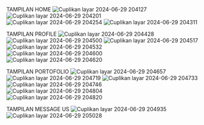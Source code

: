 TAMPILAN HOME
![Cuplikan layar 2024-06-29 204127](https://github.com/revou-fundamental-course/fundamental-najwansistem/assets/150881994/93210f90-6226-4e62-8762-130b3b4e18d4)
![Cuplikan layar 2024-06-29 204201](https://github.com/revou-fundamental-course/fundamental-najwansistem/assets/150881994/b28a9686-11c7-49d8-aa82-820ec0e189cc)
![Cuplikan layar 2024-06-29 204254](https://github.com/revou-fundamental-course/fundamental-najwansistem/assets/150881994/b9172973-22f1-44d2-92e0-a75ec85abed7)
![Cuplikan layar 2024-06-29 204311](https://github.com/revou-fundamental-course/fundamental-najwansistem/assets/150881994/aa867944-4ded-4124-8bf4-0fdec557e62a)

TAMPILAN PROFILE
![Cuplikan layar 2024-06-29 204428](https://github.com/revou-fundamental-course/fundamental-najwansistem/assets/150881994/aec39204-a2e0-4dfd-af62-032fce956bbe)
![Cuplikan layar 2024-06-29 204500](https://github.com/revou-fundamental-course/fundamental-najwansistem/assets/150881994/275ad569-146c-4dd1-b526-c2b822ec0bff)
![Cuplikan layar 2024-06-29 204517](https://github.com/revou-fundamental-course/fundamental-najwansistem/assets/150881994/f307c257-6240-4dab-a841-ec496df47eb5)
![Cuplikan layar 2024-06-29 204532](https://github.com/revou-fundamental-course/fundamental-najwansistem/assets/150881994/67066c9d-cd86-404b-9748-ac9a2713555f)
![Cuplikan layar 2024-06-29 204600](https://github.com/revou-fundamental-course/fundamental-najwansistem/assets/150881994/616b1226-e71a-4ed0-9322-25e65040ea97)
![Cuplikan layar 2024-06-29 204620](https://github.com/revou-fundamental-course/fundamental-najwansistem/assets/150881994/422a13b4-6e26-4294-8b08-3e4c1b9e56ad)

TAMPILAN PORTOFOLIO
![Cuplikan layar 2024-06-29 204657](https://github.com/revou-fundamental-course/fundamental-najwansistem/assets/150881994/bbefaa19-5364-4586-bd4c-2891b98b2d66)
![Cuplikan layar 2024-06-29 204719](https://github.com/revou-fundamental-course/fundamental-najwansistem/assets/150881994/a2c5196b-0b34-434a-8a32-9a03463f4ad5)
![Cuplikan layar 2024-06-29 204733](https://github.com/revou-fundamental-course/fundamental-najwansistem/assets/150881994/07dffd3d-7954-4c4a-875f-74a20eddcc0c)
![Cuplikan layar 2024-06-29 204746](https://github.com/revou-fundamental-course/fundamental-najwansistem/assets/150881994/0e3a88d3-4c70-4e24-960f-3074c80cbef9)
![Cuplikan layar 2024-06-29 204804](https://github.com/revou-fundamental-course/fundamental-najwansistem/assets/150881994/be86b2f5-15df-42a7-95b3-8835fb73a82d)
![Cuplikan layar 2024-06-29 204820](https://github.com/revou-fundamental-course/fundamental-najwansistem/assets/150881994/622535dc-4fc9-4c1b-bbff-cebb78cd9212)

TAMPILAN MESSAGE US
![Cuplikan layar 2024-06-29 204935](https://github.com/revou-fundamental-course/fundamental-najwansistem/assets/150881994/ba2f2af4-58a1-4928-b668-de118170ab95)
![Cuplikan layar 2024-06-29 205028](https://github.com/revou-fundamental-course/fundamental-najwansistem/assets/150881994/ec4c48fb-9e5f-4670-bde6-490e5e1eb5cd)
